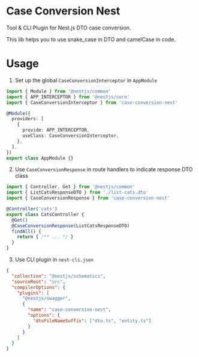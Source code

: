 # Case Conversion Nest

Tool & CLI Plugin for Nest.js DTO case conversion.

This lib helps you to use snake_case in DTO and camelCase in code.

# Usage

1. Set up the global `CaseConversionInterceptor` in `AppModule`

```typescript
import { Module } from '@nestjs/common'
import { APP_INTERCEPTOR } from '@nestjs/core'
import { CaseConversionInterceptor } from 'case-conversion-nest'

@Module({
  providers: [
    {
      provide: APP_INTERCEPTOR,
      useClass: CaseConversionInterceptor,
    },
  ],
})
export class AppModule {}
```

2. Use `CaseConversionResponse` in route handlers to indicate response DTO class

```typescript
import { Controller, Get } from '@nestjs/common'
import { ListCatsResponseDTO } from './list-cats.dto'
import { CaseConversionResponse } from 'case-conversion-nest'

@Controller('cats')
export class CatsController {
  @Get()
  @CaseConversionResponse(ListCatsResponseDTO)
  findAll() {
    return { /** ... */ }
  }
}
```

3. Use CLI plugin in `nest-cli.json`

```json
{
  "collection": "@nestjs/schematics",
  "sourceRoot": "src",
  "compilerOptions": {
    "plugins": [
      "@nestjs/swagger",
      {
        "name": "case-conversion-nest",
        "options": {
          "dtoFileNameSuffix": ["dto.ts", "entity.ts"]
        }
      }
    ]
  }
}
```

